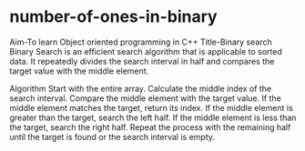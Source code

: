 # number-of-ones-in-binary
Aim-To learn Object oriented programming in C++
Title-Binary search
Binary Search is an efficient search algorithm that is applicable to sorted data. It repeatedly divides the search interval in half and compares the target value with the middle element.

Algorithm
Start with the entire array.
Calculate the middle index of the search interval.
Compare the middle element with the target value.
If the middle element matches the target, return its index.
If the middle element is greater than the target, search the left half.
If the middle element is less than the target, search the right half.
Repeat the process with the remaining half until the target is found or the search interval is empty.
